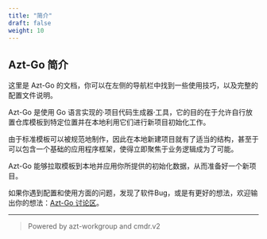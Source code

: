 ```yaml
---
title: "简介"
draft: false
weight: 10
---
```


## Azt-Go 简介

这里是 Azt-Go 的文档，你可以在左侧的导航栏中找到一些使用技巧，以及完整的配置文件说明。

Azt-Go 是使用 Go 语言实现的·项目代码生成器·工具，它的目的在于允许自行放置仓库模板到特定位置并在本地利用它们进行新项目初始化工作。

由于标准模板可以被规范地制作，因此在本地新建项目就有了适当的结构，甚至于可以包含一个基础的应用程序框架，使得立即聚焦于业务逻辑成为了可能。

Azt-Go 能够拉取模板到本地并应用你所提供的初始化数据，从而准备好一个新项目。

如果你遇到配置和使用方面的问题，发现了软件Bug，或是有更好的想法，欢迎输出你的想法：[Azt-Go 讨论区](https://github.com/moreban/azt/discussions)。

----

> Powered by azt-workgroup and cmdr.v2
